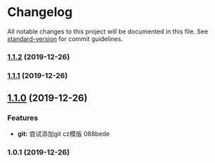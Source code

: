 # Changelog

All notable changes to this project will be documented in this file. See [standard-version](https://github.com/conventional-changelog/standard-version) for commit guidelines.

### [1.1.2](///compare/v1.1.1...v1.1.2) (2019-12-26)

### [1.1.1](///compare/v1.1.0...v1.1.1) (2019-12-26)

## [1.1.0](///compare/v1.0.1...v1.1.0) (2019-12-26)


### Features

* **git:** 尝试添加git cz模版 088bede

### 1.0.1 (2019-12-26)
